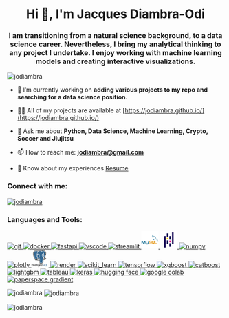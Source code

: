 <h1 align="center">Hi 👋, I'm Jacques Diambra-Odi</h1>
<h3 align="center">I am transitioning from a natural science background, to a data science career. Nevertheless, I bring my analytical thinking to any project I undertake. I enjoy working with machine learning models and creating interactive visualizations.</h3>

<p align="left"> <img src="https://komarev.com/ghpvc/?username=jodiambra&label=Profile%20views&color=0e75b6&style=flat" alt="jodiambra" /> </p>

- 🔭 I’m currently working on **adding various projects to my repo and searching for a data science position.**

- 👨‍💻 All of my projects are available at [https://jodiambra.github.io/](https://jodiambra.github.io/)

- 💬 Ask me about **Python, Data Science, Machine Learning, Crypto, Soccer and Jiujitsu**

- 📫 How to reach me: **jodiambra@gmail.com**

- 📄 Know about my experiences [Resume](https://github.com/jodiambra/jodiambra.github.io/blob/main/files/Diambra_Odi_DS.pdf)

<h3 align="left">Connect with me:</h3>
<p align="left">
<a href="https://linkedin.com/in/jodiambra" target="blank"><img align="center" src="https://raw.githubusercontent.com/rahuldkjain/github-profile-readme-generator/master/src/images/icons/Social/linked-in-alt.svg" alt="jodiambra" height="30" width="40" /></a>
</p>

<h3 align="left">Languages and Tools:</h3>
<p align="left">
  <a href="https://git-scm.com/" target="_blank" rel="noreferrer">
    <img src="https://www.vectorlogo.zone/logos/git-scm/git-scm-icon.svg" alt="git" width="40" height="40"/>
  </a> 
  <a href="https://www.docker.com/" target="_blank" rel="noreferrer">
    <img src="https://www.vectorlogo.zone/logos/docker/docker-icon.svg" alt="docker" width="40" height="40"/>
  </a> 
  <a href="https://fastapi.tiangolo.com/" target="_blank" rel="noreferrer">
    <img src="https://www.vectorlogo.zone/logos/fastapi/fastapi-icon.svg" alt="fastapi" width="40" height="40"/>
  </a>
  <a href="https://code.visualstudio.com/" target="_blank" rel="noreferrer">
    <img src="https://www.vectorlogo.zone/logos/visualstudio_code/visualstudio_code-icon.svg" alt="vscode" width="40" height="40"/>
  </a>
  <a href="https://streamlit.io/" target="_blank" rel="noreferrer">
    <img src="https://avatars.githubusercontent.com/u/45109972?s=200&v=4" alt="streamlit" width="40" height="40"/>
  </a>
  <a href="https://www.mysql.com/" target="_blank" rel="noreferrer">
    <img src="https://raw.githubusercontent.com/devicons/devicon/master/icons/mysql/mysql-original-wordmark.svg" alt="mysql" width="40" height="40"/>
  </a> 
  <a href="https://pandas.pydata.org/" target="_blank" rel="noreferrer">
    <img src="https://raw.githubusercontent.com/devicons/devicon/2ae2a900d2f041da66e950e4d48052658d850630/icons/pandas/pandas-original.svg" alt="pandas" width="40" height="40"/>
  </a>
   <a href="https://numpy.org/" target="_blank" rel="noreferrer"> <img src="https://numpy.org/doc/stable/_static/numpylogo.svg" alt="numpy" width="120" height="40"/> 
  </a> 
  <a href="https://plotly.com/" target="_blank" rel="noreferrer"> <img src="https://images.plot.ly/plotly-marketing/logo/logo-plotly.svg" alt="plotly" width="120" height="40"/> 
  </a>
  <a href="https://www.postgresql.org" target="_blank" rel="noreferrer">
    <img src="https://raw.githubusercontent.com/devicons/devicon/master/icons/postgresql/postgresql-original-wordmark.svg" alt="postgresql" width="40" height="40"/>
  </a> 
  <a href="https://render.com/" target="_blank" rel="noreferrer">
    <img src="https://avatars.githubusercontent.com/u/12508267?s=200&v=4" alt="render" width="40" height="40"/>
  </a> 
  <a href="https://scikit-learn.org/" target="_blank" rel="noreferrer">
    <img src="https://upload.wikimedia.org/wikipedia/commons/0/05/Scikit_learn_logo_small.svg" alt="scikit_learn" width="40" height="40"/>
  </a> 
  <a href="https://www.tensorflow.org" target="_blank" rel="noreferrer">
    <img src="https://www.vectorlogo.zone/logos/tensorflow/tensorflow-icon.svg" alt="tensorflow" width="40" height="40"/>
  </a>
  <a href="https://xgboost.readthedocs.io/en/latest/" target="_blank" rel="noreferrer"> <img src="https://upload.wikimedia.org/wikipedia/commons/6/69/XGBoost_logo.png" alt="xgboost" width="150" height="40"/> 
  </a> 
  <a href="https://catboost.ai/" target="_blank" rel="noreferrer"> <img src="https://catboost.ai/images/catboost_logo.png" alt="catboost" width="150" height="40"/> 
  </a> 
  <a href="https://lightgbm.readthedocs.io/en/latest/" target="_blank" rel="noreferrer"> <img src="https://lightgbm.readthedocs.io/en/latest/_images/LightGBM_logo_black_text.svg" alt="lightgbm" width="150" height="40"/> 
  </a>
  <a href="https://www.tableau.com/" target="_blank" rel="noreferrer"> <img src="https://www.tableau.com/themes/custom/tableau_www/logo.svg" alt="tableau" width="150" height="40"/> 
  </a>
  <a href="https://keras.io/" target="_blank" rel="noreferrer"> <img src="https://keras.io/img/logo.png" alt="keras" width="150" height="40"/> 
  </a> 
  <a href="https://huggingface.co/" target="_blank" rel="noreferrer"> <img src="https://huggingface.co/front/assets/huggingface_logo.svg" alt="hugging face" width="150" height="40"/> 
  </a>
  <a href="https://colab.research.google.com/" target="_blank" rel="noreferrer"> <img src="https://colab.research.google.com/img/colab_favicon_256px.png" alt="google colab" width="40" height="40"/> 
  </a> 
  <a href="https://gradient.paperspace.com/" target="_blank" rel="noreferrer"> <img src="https://cdn.freebiesupply.com/logos/large/2x/paperspace-logo-png-transparent.png" alt="paperspace gradient" width="150" height="40"/> 
  </a>
</p>

<p><img align="left" src="https://github-readme-stats.vercel.app/api/top-langs?username=jodiambra&show_icons=true&locale=en&layout=compact" alt="jodiambra" /></p>

<p>&nbsp;<img align="center" src="https://github-readme-stats.vercel.app/api?username=jodiambra&show_icons=true&locale=en" alt="jodiambra" /></p>

<p><img align="center" src="https://github-readme-streak-stats.herokuapp.com/?user=jodiambra&" alt="jodiambra" /></p>
